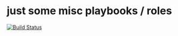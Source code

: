 # just some misc playbooks / roles

[![Build Status](https://travis-ci.org/dano0b/playbooks.svg?branch=master)](https://travis-ci.org/dano0b/playbooks)
